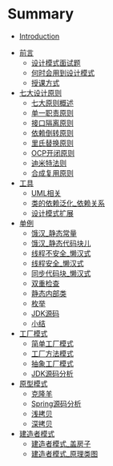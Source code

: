 # Summary

* [Introduction](README.md)
- [前言]()
    - [设计模式面试题](01_设计抹水泥面试题.md)
    - [何时会用到设计模式](03_何时会用到设计模式.md)
    - [授课方式](04_授课方式.md)
- [七大设计原则]()
    - [七大原则概述](05_七大原则.md)
    - [单一职责原则](06_单一职责原则.md)
    - [接口隔离原则](08_接口隔离原则.md)
    - [依赖倒转原则](11_依赖倒转原则.md)
    - [里氏替换原则](14_里氏替换原则.md)
    - [OCP开闭原则](16_开闭原则.md)
    - [迪米特法则](19_迪米特法则.md)
    - [合成复用原则](22_合成复用原则.md)
- [工具](23_UML相关.md)
    - [UML相关](23_UML相关.md)
    - [类的依赖泛化_依赖关系](25_类的依赖泛化_依赖关系.md)
    - [设计模式扩展](26_设计模式扩展.md)
- [单例]()
    - [饿汉_静态常量](29_单例_饿汉_静态常量.md)
    - [饿汉_静态代码块儿](30_单例_饿汉_静态代码块儿.md)
    - [线程不安全_懒汉式](31_单例_线程不安全_懒汉式.md)
    - [线程安全_懒汉式](32_单例_线程安全_懒汉式.md)
    - [同步代码块_懒汉式](33_单例_同步代码块_懒汉式.md)
    - [双重检查](34_单例_双重检查.md)
    - [静态内部类](35_单例_静态内部类.md)
    - [枚举](36_单例_枚举.md)
    - [JDK源码](37_单例_JDK源码.md)
    - [小结](38_单例_小结.md)
- [工厂模式]()
    - [简单工厂模式](39_工厂模式_简单工厂模式.md)
    - [工厂方法模式](43_工厂模式_工厂方法模式.md)
    - [抽象工厂模式](45_工厂模式_抽象工厂模式.md)
    - [JDK源码分析](46_工厂模式_JDK源码分析.md)
- [原型模式]()
    - [克隆羊](49_原型模式_克隆羊.md)
    - [Spring源码分析](51_原型模式_Spring源码分析.md)
    - [浅拷贝](52_原型模式_浅拷贝.md)
    - [深拷贝](54_原型模式_深拷贝.md)
- [建造者模式]()
    - [建造者模式_盖房子](55_建造者模式_盖房子.md)
    - [建造者模式_原理类图](56_建造者模式_原理类图.md)
    
    
    